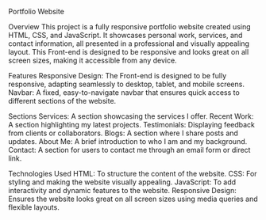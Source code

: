 Portfolio Website

Overview
This project is a fully responsive portfolio website created using HTML, CSS, and JavaScript. 
It showcases personal work, services, and contact information, all presented in a professional and visually appealing layout. 
This Front-end is designed to be responsive and looks great on all screen sizes, making it accessible from any device.

Features
Responsive Design: The Front-end is designed to be fully responsive, adapting seamlessly to desktop, tablet, and mobile screens.
Navbar: A fixed, easy-to-navigate navbar that ensures quick access to different sections of the website.

Sections
Services: A section showcasing the services I offer.
Recent Work: A section highlighting my latest projects.
Testimonials: Displaying feedback from clients or collaborators.
Blogs: A section where I share posts and updates.
About Me: A brief introduction to who I am and my background.
Contact: A section for users to contact me through an email form or direct link.

Technologies Used
HTML: To structure the content of the website.
CSS: For styling and making the website visually appealing.
JavaScript: To add interactivity and dynamic features to the website.
Responsive Design: Ensures the website looks great on all screen sizes using media queries and flexible layouts.
